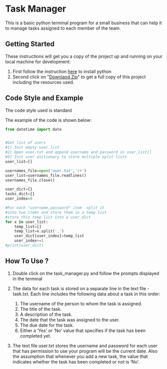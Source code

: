 # Task Manager
This is a basic python terminal program for a small business that can help it to manage tasks assigned to each member of the team.
## Getting Started
These instructions will get you a copy of the project up and running on your local machine for development:
1) First follow the instruction [here](https://www.codecademy.com/articles/install-python) to install python 
2) Second click on "[Downlaod Zip](https://www.instructables.com/Downloading-Code-From-GitHub/)" to get a full copy of this project including the resources used.
## Code Style and Example
The code style used is standard 

The example of the code is shown below:

```python
from datetime import date


#Get list of users
#1) Init empty user list
#2) Open user.txt and append username and password in user_list[]
#3) Init user dictionary to store multiple split lists
user_list=[]

usernames_file=open('user.txt','r+')
user_list=usernames_file.readlines()
usernames_file.close()

user_dict={}
tasks_dict={}
user_index=0

#For each "username,password" item  split it
#into two items and store them in a temp list
#store this temp list into a user_dict
for x in user_list:
    temp_list=[]
    temp_list=x.split(',')
    user_dict[user_index]=temp_list
    user_index+=1
#print(user_dict)
```

## How To Use ?
1) Double click on the task_manager.py and follow the prompts displayed in the terminal 
2) The data for each task is stored on a separate line in the text file - task.txt. Each line includes the following data about a task in this order:

    1) The username of the person to whom the task is assigned.
    2) The title of the task.
    3) A description of the task.
    4) The date that the task was assigned to the user.
    4) The due date for the task.
    6) Either a ‘Yes’ or ‘No’ value that specifies if the task has been completed yet.
    
    
3) The text file user.txt stores the username and password for each user that has permission to use your program will be the current date. Also the assumption that whenever you add a new task, the value that indicates whether the task has been completed or not is ‘No’.
